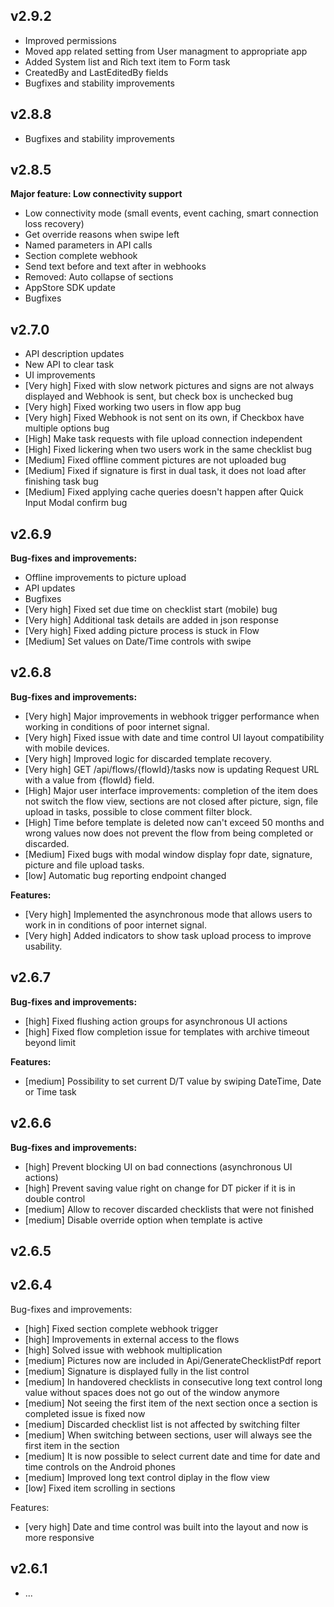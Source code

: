 ## v2.9.2
- Improved permissions
- Moved app related setting from User managment to appropriate app
- Added System list and Rich text item to Form task
- CreatedBy and LastEditedBy fields
- Bugfixes and stability improvements

## v2.8.8

- Bugfixes and stability improvements

## v2.8.5

**Major feature: Low connectivity support**

- Low connectivity mode (small events, event caching, smart connection loss recovery)
- Get override reasons when swipe left
- Named parameters in API calls
- Section complete webhook
- Send text before and text after in webhooks
- Removed: Auto collapse of sections
- AppStore SDK update
- Bugfixes

## v2.7.0

- API description updates
- New API to clear task
- UI improvements
- [Very high] Fixed with slow network pictures and signs are not always displayed and Webhook is sent, but check box is unchecked bug
- [Very high] Fixed working two users in flow app bug
- [Very high] Fixed Webhook is not sent on its own, if Checkbox have multiple options bug
- [High] Make task requests with file upload connection independent
- [High] Fixed lickering when two users work in the same checklist bug
- [Medium] Fixed offline comment pictures are not uploaded bug
- [Medium] Fixed if signature is first in dual task, it does not load after finishing task bug
- [Medium] Fixed applying cache queries doesn't happen after Quick Input Modal confirm bug

## v2.6.9

**Bug-fixes and improvements:**

- Offline improvements to picture upload
- API updates
- Bugfixes
- [Very high] Fixed set due time on checklist start (mobile) bug
- [Very high] Additional task details are added in json response
- [Very high] Fixed adding picture process is stuck in Flow
- [Medium] Set values on Date/Time controls with swipe

## v2.6.8

**Bug-fixes and improvements:**

- [Very high] Major improvements in webhook trigger performance when working in conditions of poor internet signal.
- [Very high] Fixed issue with date and time control UI layout compatibility with mobile devices.
- [Very high] Improved logic for discarded template recovery.
- [Very high] GET ​/api​/flows​/{flowId}​/tasks now is updating Request URL with a value from {flowId}​ field.
- [High] Major user interface improvements: completion of the item does not switch the flow view, sections are not closed after picture, sign, file upload in tasks, possible to close comment filter block.
- [High] Time before template is deleted now can't exceed 50 months and wrong values now does not prevent the flow from being completed or discarded.
- [Medium] Fixed bugs with modal window display fopr date, signature, picture and file upload tasks.
- [low] Automatic bug reporting endpoint changed

**Features:**

- [Very high] Implemented the asynchronous mode that allows users to work in in conditions of poor internet signal.
- [Very high] Added indicators to show task upload process to improve usability.

## v2.6.7

**Bug-fixes and improvements:**

- [high] Fixed flushing action groups for asynchronous UI actions
- [high] Fixed flow completion issue for templates with archive timeout beyond limit

**Features:**

- [medium] Possibility to set current D/T value by swiping DateTime, Date or Time task

## v2.6.6

**Bug-fixes and improvements:**

- [high] Prevent blocking UI on bad connections (asynchronous UI actions)
- [high] Prevent saving value right on change for DT picker if it is in double control
- [medium] Allow to recover discarded checklists that were not finished
- [medium] Disable override option when template is active

## v2.6.5

## v2.6.4

Bug-fixes and improvements:

- [high] Fixed section complete webhook trigger
- [high] Improvements in external access to the flows
- [high] Solved issue with webhook multiplication
- [medium] Pictures now are included in Api/GenerateChecklistPdf report
- [medium] Signature is displayed fully in the list control
- [medium] In handovered checklists in consecutive long text control long value without spaces does not go out of the window anymore
- [medium] Not seeing the first item of the next section once a section is completed issue is fixed now
- [medium] Discarded checklist list is not affected by switching filter
- [medium] When switching between sections, user will always see the first item in the section
- [medium] It is now possible to select current date and time for date and time controls on the Android phones
- [medium] Improved long text control diplay in the flow view
- [low] Fixed item scrolling in sections

Features:

- [very high] Date and time control was built into the layout and now is more responsive

## v2.6.1

- ...
